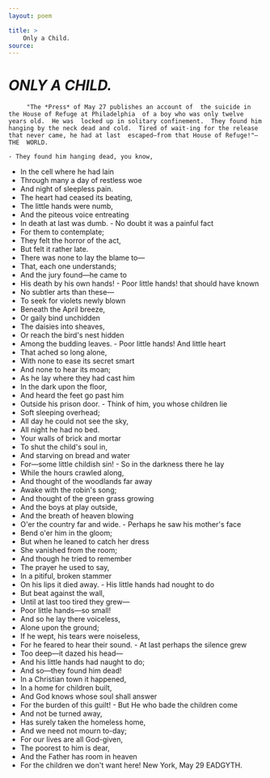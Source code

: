 ```yaml
---
layout: poem

title: >
    Only a Child.
source: 
---
```


             
# *ONLY A CHILD.*

         "The *Press* of May 27 publishes an account of  the suicide in the House of Refuge at Philadelphia  of a boy who was only twelve years old.  He was  locked up in solitary confinement.  They found him  hanging by the neck dead and cold.  Tired of wait-ing for the release that never came, he had at last  escaped—from that House of Refuge!"—THE  WORLD.

    - They found him hanging dead, you know,
  -    In the cell where he had lain
  - Through many a day of restless woe
  -    And night of sleepless pain.
  - The heart had ceased its beating,
  -    The little hands were numb,
  - And the piteous voice entreating
  -    In death at last was dumb.
    - No doubt it was a painful fact
  -    For them to contemplate;
  - They felt the horror of the act,
  -    But felt it rather late.
  - There was none to lay the blame to—
  -    That, each one understands;
  - And the jury found—he came to
  -    His death by his own hands!
    - Poor little hands! that should have known
  -    No subtler arts than these—
  - To seek for violets newly blown
  -    Beneath the April breeze,
  - Or gaily bind unchidden
  -    The daisies into sheaves,
  - Or reach the bird's nest hidden
  -    Among the budding leaves.
    - Poor little hands!  And little heart
  -    That ached so long alone,
  - With none to ease its secret smart
  -    And none to hear its moan;
  - As he lay where they had cast him
  -    In the dark upon the floor,
  - And heard the feet go past him
  -    Outside his prison door.
    - Think of him, you whose children lie
  -    Soft sleeping overhead;
  - All day he could not see the sky,
  -    All night he had no bed.
  - Your walls of brick and mortar
  -    To shut the child's soul in,
  - And starving on bread and water
  -    For—some little childish sin!
    - So in the darkness there he lay
  -    While the hours crawled along,
  - And thought of the woodlands far away
  -    Awake with the robin's song;
  - And thought of the green grass growing
  -    And the boys at play outside,
  - And the breath of heaven blowing
  -    O'er the country far and wide.
    - Perhaps he saw his mother's face
  -    Bend o'er him in the gloom;
  - But when he leaned to catch her dress
  -    She vanished from the room;
  - And though he tried to remember
  -    The prayer he used to say,
  - In a pitiful, broken stammer
  -    On his lips it died away.
    - His little hands had nought to do
  -    But beat against the wall,
  - Until at last too tired they grew—
  -    Poor little hands—so small!
  - And so he lay there voiceless,
  -    Alone upon the ground;
  - If he wept, his tears were noiseless,
  -    For he feared to hear their sound.
    - At last perhaps the silence grew
  -    Too deep—it dazed his head—
  - And his little hands had naught to do;
  -    And so—they found him dead!
  - In a Christian town it happened,
  -    In a home for children built,
  - And God knows whose soul shall answer
  -    For the burden of this guilt!
    - But He who bade the children come
  -    And not be turned away,
  - Has surely taken the homeless home,
  -    And we need not mourn to-day;
  - For our lives are all God-given,
  -    The poorest to him is dear,
  - And the Father has room in heaven
  -    For the children we don't want here!
    New York, May 29                 EADGYTH.         
